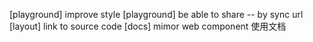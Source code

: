 [playground] improve style
[playground] be able to share -- by sync url
[layout] link to source code
[docs] mimor web component 使用文档
